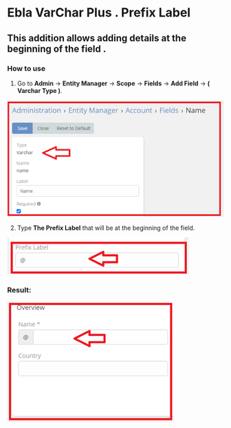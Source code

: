 # Ebla VarChar Plus . Prefix Label

## This addition allows adding details at the beginning of the field .

### How to use

1. Go to **Admin** -> **Entity Manager** -> **Scope** -> **Fields** -> **Add Field** -> **( Varchar Type )**.

![Prefix Label](../../../_static/images/extensions/ebla-varchar-plus/is-unique/varchar-type.png)

2. Type **The Prefix Label** that will be at the beginning of the field.

![Prefix Label](../../../_static/images/extensions/ebla-varchar-plus/prefix-label/prefix-label.png)


### Result:

![Prefix Label](../../../_static/images/extensions/ebla-varchar-plus/prefix-label/prefix-label-res.png)